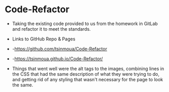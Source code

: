 # Code-Refactor

* Taking the existing code provided to us from the homework in GitLab and refactor it to meet the standards.

* Links to GitHub Repo & Pages
* -https://github.com/tsinmoua/Code-Refactor
* -https://tsinmoua.github.io/Code-Refactor/

* Things that went well were the alt tags to the images, combining lines in the CSS that had the same description of what they were trying to do, and getting rid of any styling that wasn't necessary for the page to look the same.